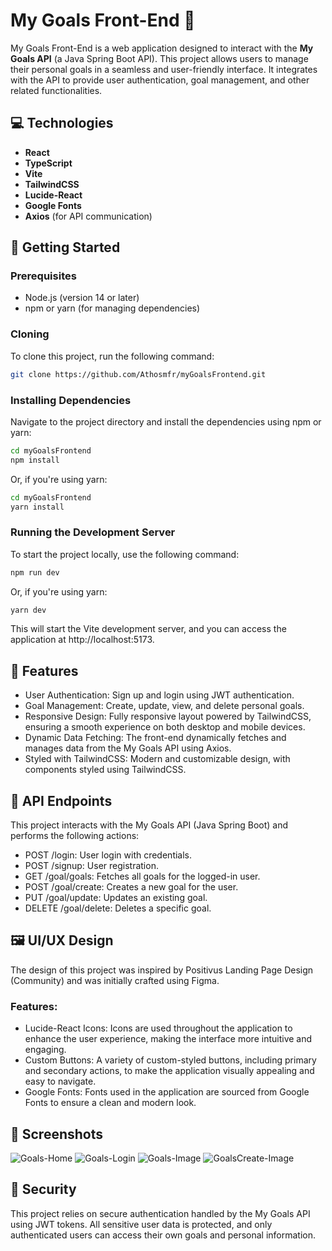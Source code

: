 # My Goals Front-End 🎯

My Goals Front-End is a web application designed to interact with the **My Goals API** (a Java Spring Boot API). This project allows users to manage their personal goals in a seamless and user-friendly interface. It integrates with the API to provide user authentication, goal management, and other related functionalities.

## 💻 Technologies

- **React**
- **TypeScript**
- **Vite**
- **TailwindCSS**
- **Lucide-React**
- **Google Fonts**
- **Axios** (for API communication)

## 🚀 Getting Started

### Prerequisites

- Node.js (version 14 or later)
- npm or yarn (for managing dependencies)

### Cloning

To clone this project, run the following command:

```bash
git clone https://github.com/Athosmfr/myGoalsFrontend.git
```

### Installing Dependencies
Navigate to the project directory and install the dependencies using npm or yarn:
```bash
cd myGoalsFrontend
npm install
```
Or, if you're using yarn:
```bash
cd myGoalsFrontend
yarn install
```

### Running the Development Server
To start the project locally, use the following command:
```bash
npm run dev
```
Or, if you're using yarn:
```bash
yarn dev
```

This will start the Vite development server, and you can access the application at http://localhost:5173.

## 📱 Features
- User Authentication: Sign up and login using JWT authentication.
- Goal Management: Create, update, view, and delete personal goals.
- Responsive Design: Fully responsive layout powered by TailwindCSS, ensuring a smooth experience on both desktop and mobile devices.
- Dynamic Data Fetching: The front-end dynamically fetches and manages data from the My Goals API using Axios.
- Styled with TailwindCSS: Modern and customizable design, with components styled using TailwindCSS.

## 🔧 API Endpoints
This project interacts with the My Goals API (Java Spring Boot) and performs the following actions:

- POST /login: User login with credentials.
- POST /signup: User registration.
- GET /goal/goals: Fetches all goals for the logged-in user.
- POST /goal/create: Creates a new goal for the user.
- PUT /goal/update: Updates an existing goal.
- DELETE /goal/delete: Deletes a specific goal.

## 🖼️ UI/UX Design
The design of this project was inspired by Positivus Landing Page Design (Community) and was initially crafted using Figma.

### Features:
- Lucide-React Icons: Icons are used throughout the application to enhance the user experience, making the interface more intuitive and engaging.
- Custom Buttons: A variety of custom-styled buttons, including primary and secondary actions, to make the application visually appealing and easy to navigate.
- Google Fonts: Fonts used in the application are sourced from Google Fonts to ensure a clean and modern look.

## 🎨 Screenshots
![Goals-Home](https://github.com/user-attachments/assets/b92563ff-26e6-405e-b687-fff701e7959e)
![Goals-Login](https://github.com/user-attachments/assets/8bea2591-fb4d-4ffe-8a8c-04afc8e57723)
![Goals-Image](https://github.com/user-attachments/assets/aef37a39-7efc-41b6-96a7-275f4b69cdc5)
![GoalsCreate-Image](https://github.com/user-attachments/assets/8dc6db40-4e7c-45aa-a87a-a1d26d28f711)

## 🔧 Security
This project relies on secure authentication handled by the My Goals API using JWT tokens. All sensitive user data is protected, and only authenticated users can access their own goals and personal information.
